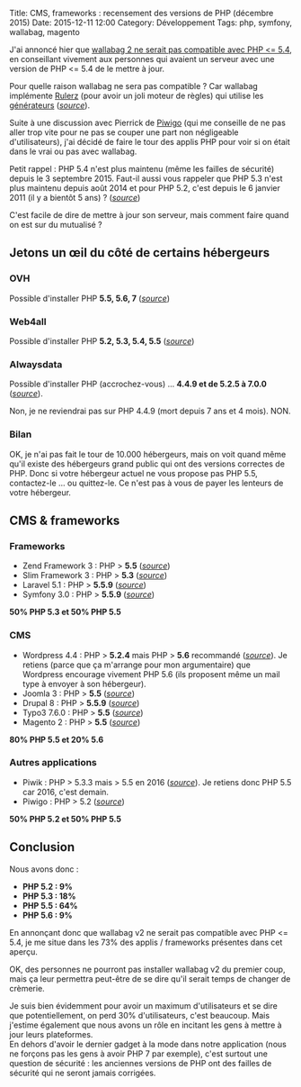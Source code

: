 Title: CMS, frameworks : recensement des versions de PHP (décembre 2015)
Date: 2015-12-11 12:00
Category: Développement
Tags: php, symfony, wallabag, magento


J'ai annoncé hier que [wallabag 2 ne serait pas compatible avec PHP <= 5.4](https://twitter.com/wallabagapp/status/674985952159338501), en conseillant vivement aux personnes qui avaient un serveur avec une version de PHP <= 5.4 de le mettre à jour.

Pour quelle raison wallabag ne sera pas compatible ? Car wallabag implémente [Rulerz](https://github.com/K-Phoen/rulerz) (pour avoir un joli moteur de règles) qui utilise les [générateurs](http://php.net/manual/fr/language.generators.syntax.php) ([*source*](https://github.com/K-Phoen/rulerz/pull/21/files#diff-b5d0ee8c97c7abd7e3fa29b9a27d1780)).

Suite à une discussion avec Pierrick de [Piwigo](http://piwigo.org) (qui me conseille de ne pas aller trop vite pour ne pas se couper une part non négligeable d'utilisateurs), j'ai décidé de faire le tour des applis PHP pour voir si on était dans le vrai ou pas avec wallabag.

Petit rappel : PHP 5.4 n'est plus maintenu (même les failles de sécurité) depuis le 3 septembre 2015.
Faut-il aussi vous rappeler que PHP 5.3 n'est plus maintenu depuis août 2014 et pour PHP 5.2, c'est depuis le 6 janvier 2011 (il y a bientôt 5 ans) ? ([*source*](http://php.net/supported-versions.php))

C'est facile de dire de mettre à jour son serveur, mais comment faire quand on est sur du mutualisé ?

## Jetons un œil du côté de certains hébergeurs

### OVH

Possible d'installer PHP **5.5, 5.6, 7** ([*source*](https://www.ovh.com/fr/hebergement-web/php.xml))

### Web4all

Possible d'installer PHP **5.2, 5.3, 5.4, 5.5** ([*source*](https://www.web4all.fr/hebergements.html))

### Alwaysdata

Possible d'installer PHP (accrochez-vous) ... **4.4.9 et de 5.2.5 à 7.0.0** ([*source*](https://twitter.com/alwaysdata/status/675249017836687360)).

Non, je ne reviendrai pas sur PHP 4.4.9 (mort depuis 7 ans et 4 mois). NON.

### Bilan

OK, je n'ai pas fait le tour de 10.000 hébergeurs, mais on voit quand même qu'il existe des hébergeurs grand public qui ont des versions correctes de PHP. Donc si votre hébergeur actuel ne vous propose pas PHP 5.5, contactez-le ... ou quittez-le. Ce n'est pas à vous de payer les lenteurs de votre hébergeur.

## CMS & frameworks

### Frameworks

* Zend Framework 3 : PHP > **5.5** ([*source*](http://framework.zend.com/blog/announcing-the-zend-framework-3-roadmap.html))
* Slim Framework 3 : PHP > **5.3** ([*source*]( http://docs.slimframework.com/start/get-started/))
* Laravel 5.1 : PHP > **5.5.9** ([*source*](http://laravel.com/docs/5.1#installation))
* Symfony 3.0 : PHP > **5.5.9** ([*source*](http://symfony.com/blog/symfony-3-0-0-beta1-released))

**50% PHP 5.3 et 50% PHP 5.5**

### CMS

* Wordpress 4.4 : PHP > **5.2.4** mais PHP > **5.6** recommandé ([*source*](https://wordpress.org/about/requirements/)). Je retiens (parce que ça m'arrange pour mon argumentaire) que Wordpress encourage vivement PHP 5.6 (ils proposent même un mail type à envoyer à son hébergeur).
* Joomla 3 : PHP > **5.5** ([*source*](https://www.joomla.org/about-joomla/technical-requirements.html))
* Drupal 8 : PHP > **5.5.9** ([*source*](https://www.drupal.org/requirements))
* Typo3 7.6.0 : PHP > **5.5** ([*source*](https://typo3.org/download/))
* Magento 2 : PHP > **5.5** ([*source*](http://devdocs.magento.com/guides/v2.0/install-gde/system-requirements.html))

**80% PHP 5.5 et 20% 5.6**

### Autres applications

* Piwik : PHP > 5.3.3 mais > 5.5 en 2016 ([*source*](http://piwik.org/docs/requirements/)). Je retiens donc PHP 5.5 car 2016, c'est demain.
* Piwigo : PHP > 5.2 ([*source*](http://fr.piwigo.org/basics/requirements))

**50% PHP 5.2 et 50% PHP 5.5**

## Conclusion

Nous avons donc :

* **PHP 5.2 : 9%**
* **PHP 5.3 : 18%**
* **PHP 5.5 : 64%**
* **PHP 5.6 : 9%**

En annonçant donc que wallabag v2 ne serait pas compatible avec PHP <= 5.4, je me situe dans les 73% des applis / frameworks présentes dans cet aperçu.

OK, des personnes ne pourront pas installer wallabag v2 du premier coup, mais ça leur permettra peut-être de se dire qu'il serait temps de changer de crèmerie.

Je suis bien évidemment pour avoir un maximum d'utilisateurs et se dire que potentiellement, on perd 30% d'utilisateurs, c'est beaucoup. Mais j'estime également que nous avons un rôle en incitant les gens à mettre à jour leurs plateformes.  
En dehors d'avoir le dernier gadget à la mode dans notre application (nous ne forçons pas les gens à avoir PHP 7 par exemple), c'est surtout une question de sécurité : les anciennes versions de PHP ont des failles de sécurité qui ne seront jamais corrigées.
